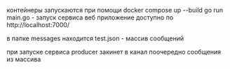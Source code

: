 контейнеры запускаются при помощи docker compose up --build
go run main.go - запуск сервиса
веб приложение доступно по http://localhost:7000/

в папке messages находится test.json - массив сообщений

при запуске сервиса producer закинет в канал поочередно сообщения из массива

